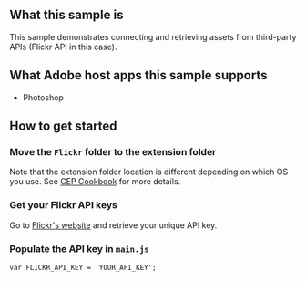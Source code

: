 ## What this sample is
This sample demonstrates connecting and retrieving assets from third-party APIs (Flickr API in this case). 

## What Adobe host apps this sample supports
- Photoshop

## How to get started
### Move the `Flickr` folder to the extension folder
Note that the extension folder location is different depending on which OS you use. See [CEP Cookbook](https://github.com/Adobe-CEP/CEP-Resources/blob/master/CEP_8.x/Documentation/CEP%208.0%20HTML%20Extension%20Cookbook.md#extension-folders) for more details.

### Get your Flickr API keys
Go to [Flickr's website](https://www.flickr.com/) and retrieve your unique API key.

### Populate the API key in `main.js`
```
var FLICKR_API_KEY = 'YOUR_API_KEY';
```
